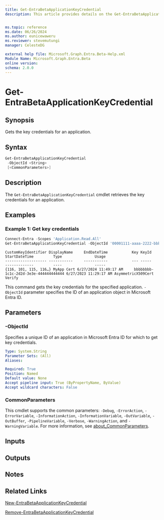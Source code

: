 ```yaml
---
title: Get-EntraBetaApplicationKeyCredential
description: This article provides details on the Get-EntraBetaApplicationKeyCredential command.


ms.topic: reference
ms.date: 06/26/2024
ms.author: eunicewaweru
ms.reviewer: stevemutungi
manager: CelesteDG

external help file: Microsoft.Graph.Entra.Beta-Help.xml
Module Name: Microsoft.Graph.Entra.Beta
online version:
schema: 2.0.0
---
```


# Get-EntraBetaApplicationKeyCredential

## Synopsis

Gets the key credentials for an application.

## Syntax

```powershell
Get-EntraBetaApplicationKeyCredential 
 -ObjectId <String>
 [<CommonParameters>]
```

## Description

The `Get-EntraBetaApplicationKeyCredential` cmdlet retrieves the key credentials for an application.

## Examples

### Example 1: Get key credentials

```powershell
Connect-Entra -Scopes 'Application.Read.All'
Get-EntraBetaApplicationKeyCredential -ObjectId '00001111-aaaa-2222-bbbb-3333cccc4444'
```

```Output
CustomKeyIdentifier DisplayName     EndDateTime           Key KeyId                                StartDateTime         Type               Usage
------------------- -----------     -----------           --- -----                                -------------         ----               -----
{116, 101, 115, 116…} MyApp Cert 6/27/2024 11:49:17 AM     bbbbbbbb-1c1c-2d2d-3e3e-444444444444 6/27/2023 11:29:17 AM AsymmetricX509Cert Verify
```

This command gets the key credentials for the specified application.
`-ObjectId` parameter specifies the ID of an application object in Microsoft Entra ID.

## Parameters

### -ObjectId

Specifies a unique ID of an application in Microsoft Entra ID for which to get key credentials.

```yaml
Type: System.String
Parameter Sets: (All)
Aliases:

Required: True
Position: Named
Default value: None
Accept pipeline input: True (ByPropertyName, ByValue)
Accept wildcard characters: False
```

### CommonParameters

This cmdlet supports the common parameters: `-Debug`, `-ErrorAction`, `-ErrorVariable`, `-InformationAction`, `-InformationVariable`, `-OutVariable`, `-OutBuffer`, `-PipelineVariable`, `-Verbose`, `-WarningAction`, and `-WarningVariable`. For more information, see [about_CommonParameters](https://go.microsoft.com/fwlink/?LinkID=113216).

## Inputs

## Outputs

## Notes

## Related Links

[New-EntraBetaApplicationKeyCredential](New-EntraBetaApplicationKeyCredential.md)

[Remove-EntraBetaApplicationKeyCredential](Remove-EntraBetaApplicationKeyCredential.md)
